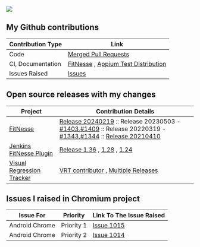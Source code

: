 ![](https://github-readme-stats.vercel.app/api?username=suratdas&show_icons=true&hide=stars&include_all_commits=true&custom_title=Surat%27s%20Github%20Stats%20%28Java%2C%20TypeScript%2C%20Shell%29)

## My Github contributions
Contribution Type              |Link
-----------------              |----
|Code                          |[Merged Pull Requests](https://github.com/search?q=author%3Asuratdas&type=pullrequests&s=created&o=desc)|
|CI, Documentation             |[FitNesse](https://github.com/unclebob/fitnesse/pull/1391) , [Appium Test Distribution](https://github.com/AppiumTestDistribution/AppiumTestDistribution)|
|Issues Raised                 |[Issues](https://github.com/search?q=author%3Asuratdas&type=issues&s=created&o=desc)        |

## Open source releases with my changes
Project|Contribution Details
-------|-------------
|[FitNesse](http://fitnesse.org/)|[Release 20240219](https://github.com/unclebob/fitnesse/pull/1468) :: Release 20230503 - [#1403](https://github.com/unclebob/fitnesse/pull/1403),[#1409](https://github.com/unclebob/fitnesse/pull/1409) :: Release 20220319 - [#1343](https://github.com/unclebob/fitnesse/pull/1343),[#1344](https://github.com/unclebob/fitnesse/pull/1344) :: [Release 20210410](https://github.com/unclebob/fitnesse/pull/1318)|
|[Jenkins FitNesse Plugin](https://plugins.jenkins.io/fitnesse/)| [Release 1.36](https://github.com/jenkinsci/fitnesse-plugin/pull/42) , [1.28](https://github.com/jenkinsci/fitnesse-plugin/pull/36) , [1.24](https://github.com/jenkinsci/fitnesse-plugin/pull/32)|
|[Visual Regression Tracker](https://github.com/Visual-Regression-Tracker/Visual-Regression-Tracker)|[VRT contributor](https://github.com/Visual-Regression-Tracker/Visual-Regression-Tracker#contributors-) , [Multiple Releases](https://github.com/Visual-Regression-Tracker/Visual-Regression-Tracker/releases)|

## Issues I raised in Chromium project
Issue For      | Priority   | Link To The Issue Raised
-------------- | ---------- | ------------------------
Android Chrome | Priority 1 | [Issue 1015](https://bugs.chromium.org/p/chromedriver/issues/detail?id=1015)|
Android Chrome | Priority 2 | [Issue 1014](https://bugs.chromium.org/p/chromedriver/issues/detail?id=1014)|
